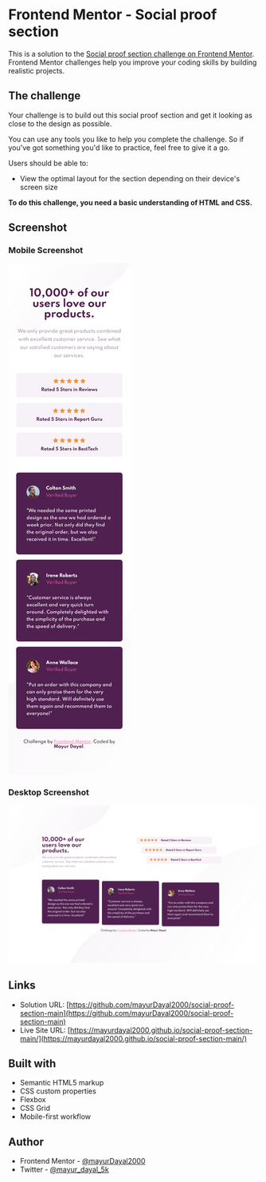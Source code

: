 # Frontend Mentor - Social proof section

This is a solution to the [Social proof section challenge on Frontend Mentor](https://www.frontendmentor.io/challenges/social-proof-section-6e0qTv_bA). Frontend Mentor challenges help you improve your coding skills by building realistic projects. 


## The challenge

Your challenge is to build out this social proof section and get it looking as close to the design as possible.

You can use any tools you like to help you complete the challenge. So if you've got something you'd like to practice, feel free to give it a go.

Users should be able to:

- View the optimal layout for the section depending on their device's screen size

**To do this challenge, you need a basic understanding of HTML and CSS.**


## Screenshot

### Mobile Screenshot
![mobile screenshot](./images/mobile.png)

### Desktop Screenshot
![desktop screenshot](./images/desktop.png)


## Links

- Solution URL: [https://github.com/mayurDayal2000/social-proof-section-main](https://github.com/mayurDayal2000/social-proof-section-main)
- Live Site URL: [https://mayurdayal2000.github.io/social-proof-section-main/](https://mayurdayal2000.github.io/social-proof-section-main/)


## Built with

- Semantic HTML5 markup
- CSS custom properties
- Flexbox
- CSS Grid
- Mobile-first workflow


## Author

- Frontend Mentor - [@mayurDayal2000](https://www.frontendmentor.io/profile/mayurDayal2000)
- Twitter - [@mayur_dayal_5k](https://twitter.com/mayur_dayal_5k)
